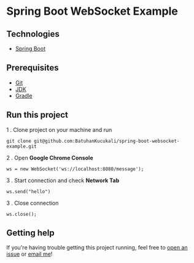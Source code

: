 # Spring Boot WebSocket Example #

## Technologies ##
* [Spring Boot](https://spring.io/)

## Prerequisites ##
* [Git](https://git-scm.com/book/en/v2/Getting-Started-Installing-Git)
* [JDK](https://www.java.com/en/download/)
* [Gradle](https://gradle.org/)

## Run this project ##
1 . Clone project on your machine and run
```
git clone git@github.com:BatuhanKucukali/spring-boot-websocket-example.git
```
2 . Open **Google Chrome Console**
```
ws = new WebSocket('ws://localhost:8080/message');
```
3 . Start connection and check **Network Tab**
```
ws.send("hello")
```
3 . Close connection
```
ws.close();
```

## Getting help ##

If you're having trouble getting this project running, feel free to [open an issue](hhttps://github.com/BatuhanKucukali/spring-boot-websocket-example/issues/new) or [email me](mailto:mail@batuhankucukali.com)!
